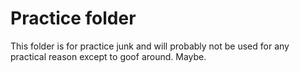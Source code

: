 Practice folder
==================

This folder is for practice junk and will probably not be used for any practical reason except to goof around. Maybe.
